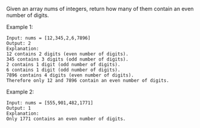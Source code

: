 Given an array nums of integers, return how many of them contain an even number of digits.

 

Example 1:

    Input: nums = [12,345,2,6,7896]
    Output: 2
    Explanation: 
    12 contains 2 digits (even number of digits). 
    345 contains 3 digits (odd number of digits). 
    2 contains 1 digit (odd number of digits). 
    6 contains 1 digit (odd number of digits). 
    7896 contains 4 digits (even number of digits). 
    Therefore only 12 and 7896 contain an even number of digits.

Example 2:

    Input: nums = [555,901,482,1771]
    Output: 1 
    Explanation: 
    Only 1771 contains an even number of digits.